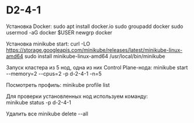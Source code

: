 # D2-4-1

Установка Docker:
sudo apt install docker.io 
sudo groupadd docker 
sudo usermod -aG docker $USER 
newgrp docker 

Установка minikube start:
curl -LO https://storage.googleapis.com/minikube/releases/latest/minikube-linux-amd64
sudo install minikube-linux-amd64 /usr/local/bin/minikube

 
Запуск кластера из 5 нод, одна из них Сontrol Plane-нода: 
minikube start --memory=2 --cpus=2 -p d-2-4-1 -n=5


Посмотреть профиль:
minikube profile list


Для проверки установленных нод используем команду:  
minikube status -p d-2-4-1


Удалить все 
minikube delete --all

